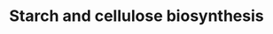 ---
annotations:
- id: PW:0001393
  parent: classic metabolic pathway
  type: Pathway Ontology
  value: starch and cellulose biosynthetic pathway
authors:
- M.Braymer
- MaintBot
- Ddigles
- Egonw
- AlexanderPico
- DeSl
- Eweitz
description: In addition to being a common source of energy among most organisms,
  glucose is also a precursor to starch and cellulose biosynthesis. The production
  of ADP-, GDP-, and UDP-D-glucose stems from glucose-1-phosphate, which is converted
  from the common glucose derivative, glucose-6-phosphate.
last-edited: 2021-05-20
organisms:
- Saccharomyces cerevisiae
redirect_from:
- /index.php/Pathway:WP257
- /instance/WP257
- /instance/WP257_rr117340
revision: r117340
schema-jsonld:
- '@context': https://schema.org/
  '@id': https://wikipathways.github.io/pathways/WP257.html
  '@type': Dataset
  creator:
    '@type': Organization
    name: WikiPathways
  description: In addition to being a common source of energy among most organisms,
    glucose is also a precursor to starch and cellulose biosynthesis. The production
    of ADP-, GDP-, and UDP-D-glucose stems from glucose-1-phosphate, which is converted
    from the common glucose derivative, glucose-6-phosphate.
  keywords:
  - (1,4-beta-D-Glucosyl)n
  - (1,4-beta-D-glucosyl)n
  - 1,4-alpha-D-Glucan
  - 1,4-alpha-D-glucan (n+1)
  - ADP
  - ADP-D-glucose
  - ATP
  - GDP
  - GDP-D-glucose
  - GLC3
  - GTP
  - H2O
  - NAD
  - NADH
  - PGM1
  - PGM2
  - UDP-D-glucose
  - UDP-D-glucuronate
  - UGP1
  - UTP
  - YHL012W
  - glucose-1-phosphate
  - glucose-6-phosphate
  - maltose
  - pyrophosphate
  license: CC0
  name: Starch and cellulose biosynthesis
seo: CreativeWork
title: Starch and cellulose biosynthesis
wpid: WP257
---